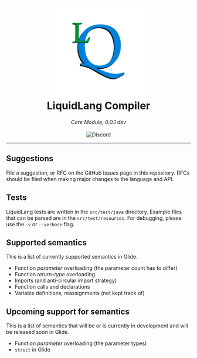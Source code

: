 <!--suppress HtmlDeprecatedAttribute -->
<h1 align="center">
    <!--suppress CheckImageSize -->
<img width="250" height="250" alt="The LiquidLang logo" src="images/lq.png"><br>
    LiquidLang Compiler
</h1>
<p align="center">
    <em>Core Module, 0.0.1 dev</em>
    <br><br>
    <img alt="Discord" src="https://img.shields.io/discord/944945693989146634?color=blue&label=Discord&style=for-the-badge">
</p>
<hr>

## Suggestions
File a suggestion, or RFC on the GitHub Issues page in this repository. RFCs should be filed when making major changes to the language and API.

## Tests
LiquidLang tests are written in the `src/test/java` directory. Example files that can be parsed are in the `src/test/resources`. For
debugging, please use the `-v` or `--verbose` flag.

## Supported semantics
This is a list of currently supported semantics in Glide.
- Function *parameter* overloading (the parameter count has to differ)
- Function *return-type* overloading
- Imports (and anti-circular import strategy)
- Function calls and declarations
- Variable definitions, reassignments (not kept track of)

## Upcoming support for semantics
This is a list of semantics that will be or is currently in development and will be released soon in Glide.
- Function *parameter* overloading (the parameter types)
- `struct` in Glide